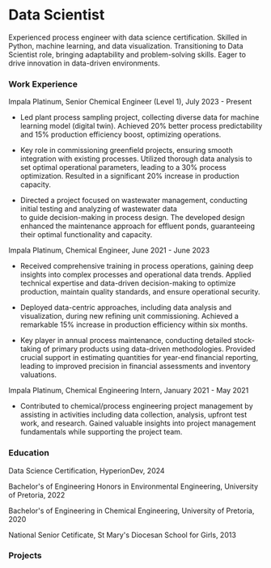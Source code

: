 # Data Scientist

Experienced process engineer with data science certification. Skilled in Python, machine learning, and data visualization. Transitioning to Data Scientist role, bringing adaptability and problem-solving skills. Eager to drive innovation in data-driven environments.

### Work Experience

Impala Platinum, Senior Chemical Engineer (Level 1), July 2023 - Present

  - Led plant process sampling project, collecting diverse data for machine learning model (digital twin). Achieved 
    20% better process predictability and 15% production efficiency boost, optimizing operations.
    
  - Key role in commissioning greenfield projects, ensuring smooth integration with existing processes. Utilized 
    thorough data analysis to set optimal operational parameters, leading to a 30% process optimization. Resulted in a 
    significant 20% increase in production capacity.

  - Directed a project focused on wastewater management, conducting initial testing and analyzing of wastewater data   
    to guide decision-making in process design. The developed design enhanced the maintenance approach for effluent 
    ponds, guaranteeing their optimal functionality and capacity.

Impala Platinum, Chemical Engineer, June 2021 - June 2023

  - Received comprehensive training in process operations, gaining deep insights into complex processes and 
    operational data trends. Applied technical expertise and data-driven decision-making to optimize production, 
    maintain quality standards, and ensure operational security.

  - Deployed data-centric approaches, including data analysis and visualization, during new refining unit 
    commissioning. Achieved a remarkable 15% increase in production efficiency within six months.

  - Key player in annual process maintenance, conducting detailed stock-taking of primary products using data-driven       methodologies. Provided crucial support in estimating quantities for year-end financial reporting, leading to          improved precision in financial assessments and inventory valuations.

Impala Platinum, Chemical Engineering Intern, January 2021 - May 2021

  - Contributed to chemical/process engineering project management by assisting in activities including data 
    collection, analysis, upfront test work, and research. Gained valuable insights into project management 
    fundamentals while supporting the project team.

### Education

Data Science Certification, HyperionDev, 2024

Bachelor's of Engineering Honors in Environmental Engineering, University of Pretoria, 2022

Bachelor's of Engineering in Chemical Engineering, University of Pretoria, 2020

National Senior Cetificate, St Mary's Diocesan School for Girls, 2013


### Projects


